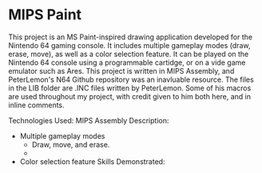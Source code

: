 # MIPS Paint

This project is an MS Paint-inspired drawing application developed for the Nintendo 64 gaming console. It includes multiple gameplay modes (draw, erase, move), as well as a color selection feature. It can be played on the Nintendo 64 console using a programmable cartidge, or on a vide game emulator such as Ares. This project is written in MIPS Assembly, and PeterLemon's N64 Github repository was an inavluable resource. The files in the LIB folder are .INC files written by PeterLemon. Some of his macros are used throughout my project, with credit given to him both here, and in inline comments.

Technologies Used: MIPS Assembly
Description:
- Multiple gameplay modes
  - Draw, move, and erase.
  - 
- Color selection feature
Skills Demonstrated:
